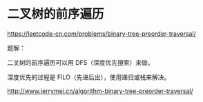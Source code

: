 # 二叉树的前序遍历

https://leetcode-cn.com/problems/binary-tree-preorder-traversal/

题解：

二叉树的前序遍历可以用 DFS（深度优先搜索）来做。

深度优先的过程是 FILO（先进后出），使用递归或栈来解决。

http://www.jerrymei.cn/algorithm-binary-tree-preorder-traversal/
